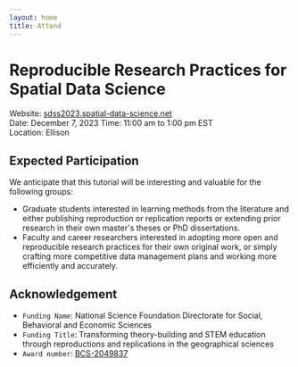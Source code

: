 ```yaml
---
layout: home
title: Attend
---
```


# Reproducible Research Practices for Spatial Data Science

Website:  [sdss2023.spatial-data-science.net](http://sdss2023.spatial-data-science.net/)  
Date: December 7, 2023 
Time: 11:00 am to 1:00 pm EST  
Location: Ellison 

## Expected Participation

We anticipate that this tutorial will be interesting and valuable for the following groups:

- Graduate students interested in learning methods from the literature and either publishing reproduction or replication reports or extending prior research in their own master's theses or PhD dissertations.
- Faculty and career researchers interested in adopting more open and reproducible research practices for their own original work, or simply crafting more competitive data management plans and working more efficiently and accurately.

## Acknowledgement

- `Funding Name`: National Science Foundation Directorate for Social, Behavioral and Economic Sciences
- `Funding Title`: Transforming theory-building and STEM education through reproductions and replications in the geographical sciences
- `Award number`: [BCS-2049837](https://www.nsf.gov/awardsearch/showAward?AWD_ID=2049837)
